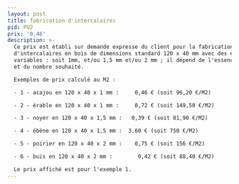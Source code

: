 ```yaml
---
layout: post
title: fabrication d'intercalaires
pid: PU2
prix: '0,46'
description: >-
  Ce prix est établi sur demande expresse du client pour la fabrication
  d'intercalaires en bois de dimensions standard 120 x 40 mm avec des épaisseurs
  variables : soit 1mm, et/ou 1,5 mm et/ou 2 mm ; il dépend de l'essence choisie
  et du nombre souhaité.

  Exemples de prix calculé au M2 :

  - 1 - acajou en 120 x 40 x 1 mm :     0,46 € (soit 96,20 €/M2)

  - 2 - érable en 120 x 40 x 1 mm :     0,72 € (soit 149,50 €/M2)

  - 3 - noyer en 120 x 40 x 1,5 mm :   0,39 € (soit 81,90 €/M2)

  - 4 - ébène en 120 x 40 x 1,5 mm :  3,60 € (soit 750 €/M2)

  - 5 - poirier en 120 x 40 x 2 mm :    0,75 € (soit 156 €/M2)

  - 6 - buis en 120 x 40 x 2 mm :        0,42 € (soit 88,40 €/M2)

  Le prix affiché est pour l'exemple 1.
---
```


